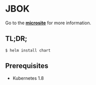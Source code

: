 # JBOK #
Go to the [**microsite**](https://c-block.github.io/jbok/) for more information.
## TL;DR; ##
```console
$ helm install chart
```
## Prerequisites ##

 - Kubernetes 1.8
